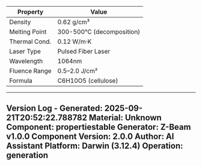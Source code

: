 | Property | Value |
|----------|-------|
| Density | 0.62 g/cm³ |
| Melting Point | 300-500°C (decomposition) |
| Thermal Cond. | 0.12 W/m·K |
| Laser Type | Pulsed Fiber Laser |
| Wavelength | 1064nm |
| Fluence Range | 0.5–2.0 J/cm² |
| Formula | C6H10O5 (cellulose) |


---
Version Log - Generated: 2025-09-21T20:52:22.788782
Material: Unknown
Component: propertiestable
Generator: Z-Beam v1.0.0
Component Version: 2.0.0
Author: AI Assistant
Platform: Darwin (3.12.4)
Operation: generation
---